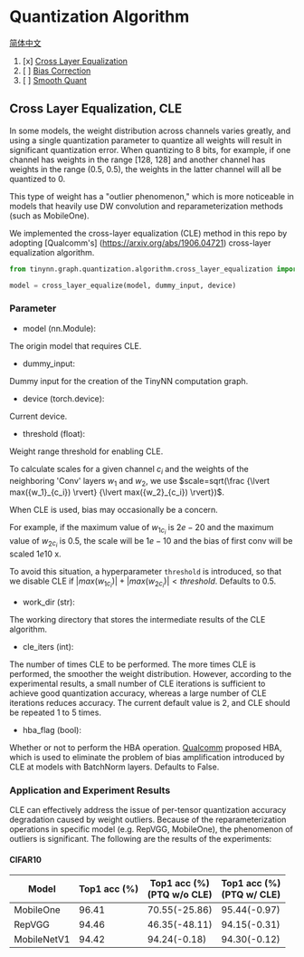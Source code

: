 # Quantization Algorithm
[简体中文](algorithm_zh-CN.md)

1. [x] [Cross Layer Equalization](https://arxiv.org/abs/1906.04721)
2. [ ] [Bias Correction](https://arxiv.org/abs/1906.04721)
3. [ ] [Smooth Quant](https://arxiv.org/abs/2211.10438)

## Cross Layer Equalization, CLE

In some models, the weight distribution across channels varies greatly, and using a single quantization parameter to quantize all weights will result in significant quantization error.
When quantizing to 8 bits, for example, if one channel has weights in the range [128, 128] and another channel has weights in the range (0.5, 0.5), the weights in the latter channel will all be quantized to 0.

This type of weight has a "outlier phenomenon," which is more noticeable in models that heavily use DW convolution and reparameterization methods (such as MobileOne).

We implemented the cross-layer equalization (CLE) method in this repo by adopting [Qualcomm's] (https://arxiv.org/abs/1906.04721) cross-layer equalization algorithm.

```python
from tinynn.graph.quantization.algorithm.cross_layer_equalization import cross_layer_equalize

model = cross_layer_equalize(model, dummy_input, device)
```

### Parameter
* model (nn.Module):

The origin model that requires CLE.
* dummy_input:

Dummy input for the creation of the TinyNN computation graph.
* device (torch.device):

Current device.
* threshold (float):

Weight range threshold for enabling CLE.

To calculate scales for a given channel $c_i$ and the weights of the neighboring 'Conv' layers $w_1$ and $w_2$, we use $scale=sqrt(\frac {\lvert max({w_1}_{c_i}) \rvert} {\lvert max({w_2}_{c_i}) \rvert})$.

When CLE is used, bias may occasionally be a concern.

For example, if the maximum value of ${w_1}_{c_i}$ is $2e-20$ and the maximum value of ${w_2}_{c_i}$ is $0.5$, the scale will be $1e-10$ and the bias of first conv will be scaled $1e10$ x.

To avoid this situation, a hyperparameter `threshold` is introduced, so that we disable CLE if $\lvert max({w_1}_{c_i}) \rvert + \lvert max({w_2}_{c_i}) \rvert < threshold$. Defaults to $0.5$.

* work_dir (str):

The working directory that stores the intermediate results of the CLE algorithm.
* cle_iters  (int):

The number of times CLE to be performed. The more times CLE is performed, the smoother the weight distribution.
However, according to the experimental results, a small number of CLE iterations is sufficient to achieve good quantization accuracy, whereas a large number of CLE iterations reduces accuracy.
The current default value is 2, and CLE should be repeated 1 to 5 times.
* hba_flag (bool):

Whether or not to perform the HBA operation. [Qualcomm](https://arxiv.org/abs/1906.04721) proposed HBA, which is used to eliminate the problem of bias amplification introduced by CLE at models with BatchNorm layers. Defaults to False.

### Application and Experiment Results
CLE can effectively address the issue of per-tensor quantization accuracy degradation caused by weight outliers.
Because of the reparameterization operations in specific model (e.g. RepVGG, MobileOne), the phenomenon of outliers is significant.
The following are the results of the experiments:

#### CIFAR10

| Model       | Top1 acc (%) | Top1 acc (%)<br/>(PTQ w/o CLE) | Top1 acc (%)<br/>(PTQ w/ CLE) |
|-------------|--------------|--------------------------------|-------------------------------|
| MobileOne   | 96.41        | 70.55(-25.86)                  | 95.44(-0.97)                  |
| RepVGG      | 94.46        | 46.35(-48.11)                  | 94.15(-0.31)                  |
| MobileNetV1 | 94.42        | 94.24(-0.18)                   | 94.30(-0.12)                  |
